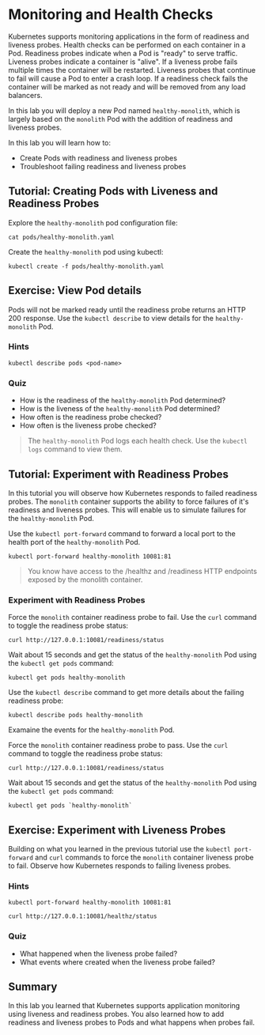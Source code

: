 # Monitoring and Health Checks

Kubernetes supports monitoring applications in the form of readiness and liveness probes. Health checks can be performed on each container in a Pod. Readiness probes indicate when a Pod is "ready" to serve traffic. Liveness probes indicate a container is "alive". If a liveness probe fails multiple times the container will be restarted. Liveness probes that continue to fail will cause a Pod to enter a crash loop. If a readiness check fails the container will be marked as not ready and will be removed from any load balancers.

In this lab you will deploy a new Pod named `healthy-monolith`, which is largely based on the `monolith` Pod with the addition of readiness and liveness probes.

In this lab you will learn how to:

* Create Pods with readiness and liveness probes
* Troubleshoot failing readiness and liveness probes

## Tutorial: Creating Pods with Liveness and Readiness Probes

Explore the `healthy-monolith` pod configuration file:

```
cat pods/healthy-monolith.yaml
```

Create the `healthy-monolith` pod using kubectl:

```
kubectl create -f pods/healthy-monolith.yaml
```

## Exercise: View Pod details

Pods will not be marked ready until the readiness probe returns an HTTP 200 response. Use the `kubectl describe` to view details for the `healthy-monolith` Pod.

### Hints

```
kubectl describe pods <pod-name>
```

### Quiz

* How is the readiness of the `healthy-monolith` Pod determined?
* How is the liveness of the `healthy-monolith` Pod determined?
* How often is the readiness probe checked?
* How often is the liveness probe checked?

> The `healthy-monolith` Pod logs each health check. Use the `kubectl logs` command to view them.

## Tutorial: Experiment with Readiness Probes

In this tutorial you will observe how Kubernetes responds to failed readiness probes. The `monolith` container supports the ability to force failures of it's readiness and liveness probes. This will enable us to simulate failures for the `healthy-monolith` Pod. 

Use the `kubectl port-forward` command to forward a local port to the health port of the `healthy-monolith` Pod.

```
kubectl port-forward healthy-monolith 10081:81
```

> You know have access to the /healthz and /readiness HTTP endpoints exposed by the monolith container.

### Experiment with Readiness Probes

Force the `monolith` container readiness probe to fail. Use the `curl` command to toggle the readiness probe status:

```
curl http://127.0.0.1:10081/readiness/status
```

Wait about 15 seconds and get the status of the `healthy-monolith` Pod using the `kubectl get pods` command:

```
kubectl get pods healthy-monolith
```

Use the `kubectl describe` command to get more details about the failing readiness probe:

```
kubectl describe pods healthy-monolith
```

Examaine the events for the `healthy-monolith` Pod.

Force the `monolith` container readiness probe to pass. Use the `curl` command to toggle the readiness probe status:

```
curl http://127.0.0.1:10081/readiness/status
```

Wait about 15 seconds and get the status of the `healthy-monolith` Pod using the `kubectl get pods` command:

```
kubectl get pods `healthy-monolith`
```

## Exercise: Experiment with Liveness Probes

Building on what you learned in the previous tutorial use the `kubectl port-forward` and `curl` commands to force the `monolith` container liveness probe to fail. Observe how Kubernetes responds to failing liveness probes.

### Hints

```
kubectl port-forward healthy-monolith 10081:81
```

```
curl http://127.0.0.1:10081/healthz/status
```

### Quiz

* What happened when the liveness probe failed?
* What events where created when the liveness probe failed?

## Summary

In this lab you learned that Kubernetes supports application monitoring using
liveness and readiness probes. You also learned how to add readiness and liveness probes to Pods and what happens when probes fail. 
